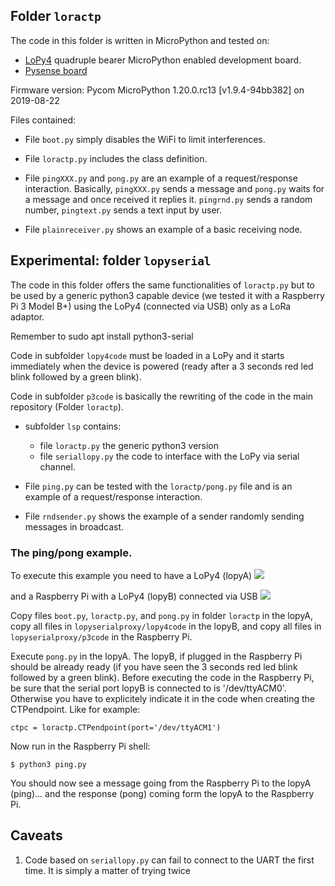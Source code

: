 ## Folder `loractp`

The code in this folder is written in MicroPython and tested on:

* [LoPy4](https://pycom.io/product/lopy4/) quadruple bearer MicroPython enabled development board. 
* [Pysense board](https://pycom.io/product/pysense-2-0-x/)

Firmware version: Pycom MicroPython 1.20.0.rc13 [v1.9.4-94bb382] on 2019-08-22

Files contained:
* File `boot.py` simply disables the WiFi to limit interferences.

* File `loractp.py` includes the class definition. 

* File `pingXXX.py` and `pong.py` are an example of a request/response interaction. Basically, `pingXXX.py` sends a message and `pong.py` waits for a message and once received it replies it. `pingrnd.py` sends a random number, `pingtext.py` sends a text input by user.

* File `plainreceiver.py` shows an example of a basic receiving node.



## Experimental: folder `lopyserial`

The code in this folder offers the same functionalities of `loractp.py`  but to be used by a generic python3 capable device (we tested it with a Raspberry Pi 3 Model B+) using the LoPy4 (connected via USB) only as a LoRa adaptor.

Remember to sudo apt install python3-serial

Code in subfolder `lopy4code` must be loaded in a LoPy and it starts immediately when the device is powered (ready after a 3 seconds red led blink followed by a green blink).

Code in subfolder `p3code` is basically the rewriting of the code in the main repository (Folder `loractp`). 

* subfolder `lsp` contains:
	- file  `loractp.py` the generic python3 version
	- file `seriallopy.py` the code to interface with the LoPy via serial channel.

* File `ping.py` can be tested with the `loractp/pong.py` file and is an example of a request/response interaction.

* File `rndsender.py` shows the example of a sender randomly sending messages in broadcast. 

### The ping/pong example.

To execute this example you need to have  a LoPy4 (lopyA)
![](https://i.imgur.com/A0EfDnS.jpg)

and a Raspberry Pi with a LoPy4 (lopyB) connected via USB
![](https://i.imgur.com/kjrSZIf.jpg)

Copy files `boot.py`, `loractp.py`, and `pong.py` in folder `loractp` in the lopyA, copy all files in `lopyserialproxy/lopy4code` in the lopyB, and copy all files in `lopyserialproxy/p3code` in the Raspberry Pi.

Execute `pong.py` in the lopyA.
The lopyB, if plugged in the Raspberry Pi should be already ready (if you have seen the 3 seconds red led blink followed by a green blink).
Before executing the code in the Raspberry Pi, be sure that the serial port lopyB is connected to is '/dev/ttyACM0'. Otherwise you have to explicitely indicate it in the code when creating the CTPendpoint. Like for example:
````
ctpc = loractp.CTPendpoint(port='/dev/ttyACM1')
````
Now run in the Raspberry Pi shell:
```
$ python3 ping.py
```
You should now see a message going from the Raspberry Pi to the lopyA (ping)... and the response (pong) coming form the lopyA to the Raspberry Pi.

## Caveats
1. Code based on `seriallopy.py` can fail to connect to the UART the first time. It is simply a matter of trying twice
